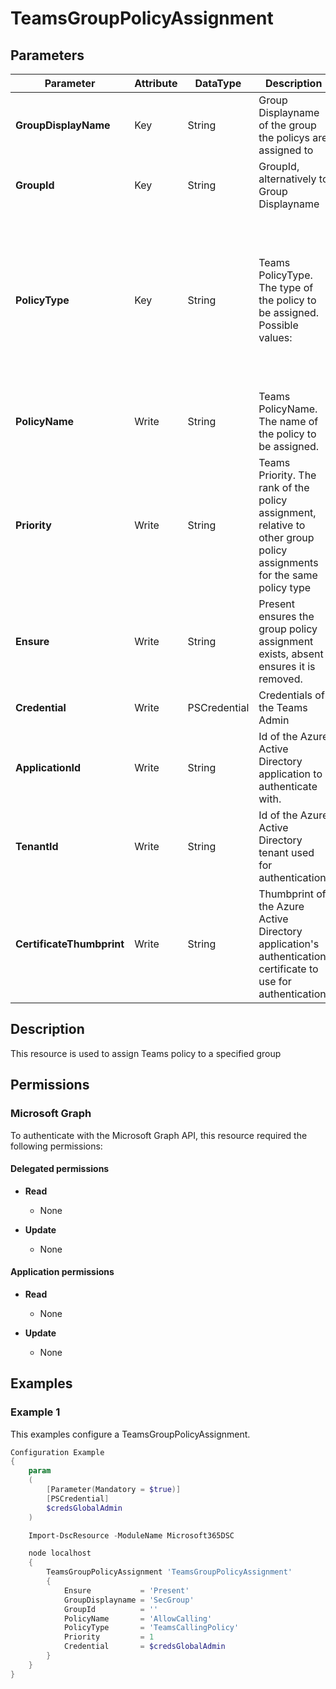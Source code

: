 ﻿# TeamsGroupPolicyAssignment

## Parameters

| Parameter | Attribute | DataType | Description | Allowed Values |
| --- | --- | --- | --- | --- |
| **GroupDisplayName** | Key | String | Group Displayname of the group the policys are assigned to | |
| **GroupId** | Key | String | GroupId, alternatively to Group Displayname | |
| **PolicyType** | Key | String | Teams PolicyType. The type of the policy to be assigned. Possible values: | `CallingLineIdentity`, `TeamsAppSetupPolicy`, `TeamsAudioConferencingPolicy`, `TeamsCallingPolicy`, `TeamsCallParkPolicy`, `TeamsChannelsPolicy`, `TeamsComplianceRecordingPolicy`, `TenantDialPlan`, `TeamsMeetingBroadcastPolicy`, `TeamsMeetingPolicy`, `TeamsMessagingPolicy`, `TeamsShiftsPolicy`, `TeamsUpdateManagementPolicy`, `TeamsVerticalPackagePolicy` |
| **PolicyName** | Write | String | Teams PolicyName. The name of the policy to be assigned. | |
| **Priority** | Write | String | Teams Priority. The rank of the policy assignment, relative to other group policy assignments for the same policy type | |
| **Ensure** | Write | String | Present ensures the group policy assignment exists, absent ensures it is removed. | `Present`, `Absent` |
| **Credential** | Write | PSCredential | Credentials of the Teams Admin | |
| **ApplicationId** | Write | String | Id of the Azure Active Directory application to authenticate with. | |
| **TenantId** | Write | String | Id of the Azure Active Directory tenant used for authentication. | |
| **CertificateThumbprint** | Write | String | Thumbprint of the Azure Active Directory application's authentication certificate to use for authentication. | |

## Description

This resource is used to assign Teams policy to a specified group

## Permissions

### Microsoft Graph

To authenticate with the Microsoft Graph API, this resource required the following permissions:

#### Delegated permissions

- **Read**

    - None

- **Update**

    - None

#### Application permissions

- **Read**

    - None

- **Update**

    - None

## Examples

### Example 1

This examples configure a TeamsGroupPolicyAssignment.

```powershell
Configuration Example
{
    param
    (
        [Parameter(Mandatory = $true)]
        [PSCredential]
        $credsGlobalAdmin
    )

    Import-DscResource -ModuleName Microsoft365DSC

    node localhost
    {
        TeamsGroupPolicyAssignment 'TeamsGroupPolicyAssignment'
        {
            Ensure           = 'Present'
            GroupDisplayname = 'SecGroup'
            GroupId          = ''
            PolicyName       = 'AllowCalling'
            PolicyType       = 'TeamsCallingPolicy'
            Priority         = 1
            Credential       = $credsGlobalAdmin
        }
    }
}
```

